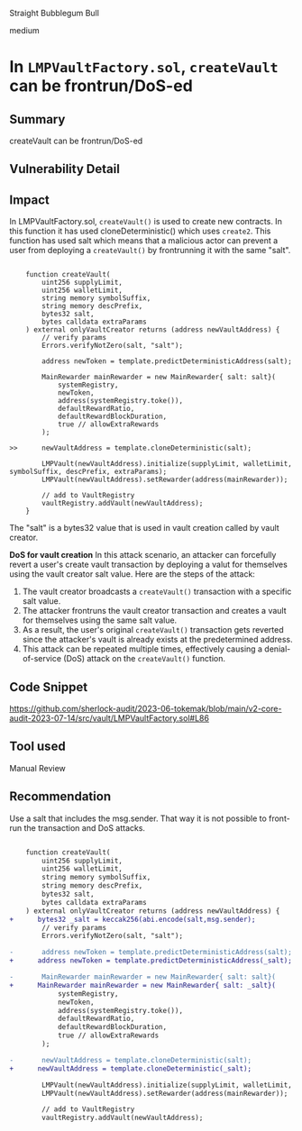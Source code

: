 Straight Bubblegum Bull

medium

# In `LMPVaultFactory.sol`, `createVault` can be frontrun/DoS-ed
## Summary
createVault can be frontrun/DoS-ed

## Vulnerability Detail
## Impact

In LMPVaultFactory.sol, `createVault()` is used to create new contracts. In this function it has used cloneDeterministic() which uses `create2`. This function has used salt which means that a malicious actor can prevent a user from deploying a `createVault()` by frontrunning it with the same "salt".

```Solidity

    function createVault(
        uint256 supplyLimit,
        uint256 walletLimit,
        string memory symbolSuffix,
        string memory descPrefix,
        bytes32 salt,
        bytes calldata extraParams
    ) external onlyVaultCreator returns (address newVaultAddress) {
        // verify params
        Errors.verifyNotZero(salt, "salt");

        address newToken = template.predictDeterministicAddress(salt);

        MainRewarder mainRewarder = new MainRewarder{ salt: salt}(
            systemRegistry,
            newToken,
            address(systemRegistry.toke()),
            defaultRewardRatio,
            defaultRewardBlockDuration,
            true // allowExtraRewards
        );

>>      newVaultAddress = template.cloneDeterministic(salt);

        LMPVault(newVaultAddress).initialize(supplyLimit, walletLimit, symbolSuffix, descPrefix, extraParams);
        LMPVault(newVaultAddress).setRewarder(address(mainRewarder));

        // add to VaultRegistry
        vaultRegistry.addVault(newVaultAddress);
    }
```

The "salt" is a bytes32 value that is used in vault creation called by vault creator.

**DoS for vault creation**
In this attack scenario, an attacker can forcefully revert a user's create vault transaction by deploying a valut for themselves using the vault creator salt value. Here are the steps of the attack:

1) The vault creator broadcasts a `createVault()` transaction with a specific salt value.
2) The attacker frontruns the vault creator transaction and creates a vault for themselves using the same salt value.
3) As a result, the user's original `createVault()` transaction gets reverted since the attacker's vault is already exists at the predetermined address.
4) This attack can be repeated multiple times, effectively causing a denial-of-service (DoS) attack on the `createVault()` function.

## Code Snippet
https://github.com/sherlock-audit/2023-06-tokemak/blob/main/v2-core-audit-2023-07-14/src/vault/LMPVaultFactory.sol#L86

## Tool used
Manual Review

## Recommendation
Use a salt that includes the msg.sender. That way it is not possible to front-run the transaction and DoS attacks. 

```diff

    function createVault(
        uint256 supplyLimit,
        uint256 walletLimit,
        string memory symbolSuffix,
        string memory descPrefix,
        bytes32 salt,
        bytes calldata extraParams
    ) external onlyVaultCreator returns (address newVaultAddress) {
+      bytes32 _salt = keccak256(abi.encode(salt,msg.sender);
        // verify params
        Errors.verifyNotZero(salt, "salt");

-       address newToken = template.predictDeterministicAddress(salt);
+      address newToken = template.predictDeterministicAddress(_salt);

-       MainRewarder mainRewarder = new MainRewarder{ salt: salt}(
+      MainRewarder mainRewarder = new MainRewarder{ salt: _salt}(
            systemRegistry,
            newToken,
            address(systemRegistry.toke()),
            defaultRewardRatio,
            defaultRewardBlockDuration,
            true // allowExtraRewards
        );

-       newVaultAddress = template.cloneDeterministic(salt);
+      newVaultAddress = template.cloneDeterministic(_salt);

        LMPVault(newVaultAddress).initialize(supplyLimit, walletLimit, symbolSuffix, descPrefix, extraParams);
        LMPVault(newVaultAddress).setRewarder(address(mainRewarder));

        // add to VaultRegistry
        vaultRegistry.addVault(newVaultAddress);
```